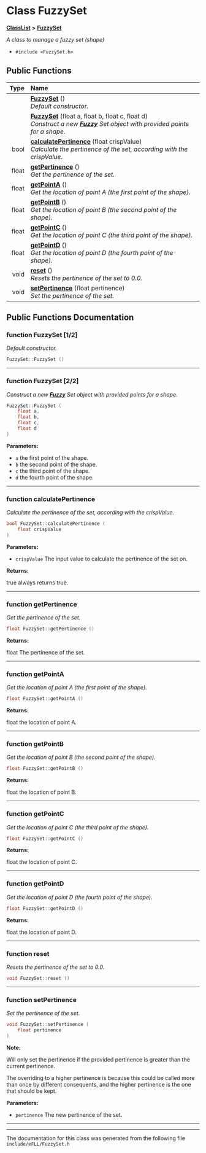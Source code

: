 

# Class FuzzySet



[**ClassList**](annotated.md) **>** [**FuzzySet**](class_fuzzy_set.md)



_A class to manage a fuzzy set (shape)_ 

* `#include <FuzzySet.h>`





































## Public Functions

| Type | Name |
| ---: | :--- |
|   | [**FuzzySet**](#function-fuzzyset-12) () <br>_Default constructor._  |
|   | [**FuzzySet**](#function-fuzzyset-22) (float a, float b, float c, float d) <br>_Construct a new_ [_**Fuzzy**_](class_fuzzy.md) _Set object with provided points for a shape._ |
|  bool | [**calculatePertinence**](#function-calculatepertinence) (float crispValue) <br>_Calculate the pertinence of the set, according with the crispValue._  |
|  float | [**getPertinence**](#function-getpertinence) () <br>_Get the pertinence of the set._  |
|  float | [**getPointA**](#function-getpointa) () <br>_Get the location of point A (the first point of the shape)._  |
|  float | [**getPointB**](#function-getpointb) () <br>_Get the location of point B (the second point of the shape)._  |
|  float | [**getPointC**](#function-getpointc) () <br>_Get the location of point C (the third point of the shape)._  |
|  float | [**getPointD**](#function-getpointd) () <br>_Get the location of point D (the fourth point of the shape)._  |
|  void | [**reset**](#function-reset) () <br>_Resets the pertinence of the set to 0.0._  |
|  void | [**setPertinence**](#function-setpertinence) (float pertinence) <br>_Set the pertinence of the set._  |




























## Public Functions Documentation




### function FuzzySet [1/2]

_Default constructor._ 
```C++
FuzzySet::FuzzySet () 
```




<hr>



### function FuzzySet [2/2]

_Construct a new_ [_**Fuzzy**_](class_fuzzy.md) _Set object with provided points for a shape._
```C++
FuzzySet::FuzzySet (
    float a,
    float b,
    float c,
    float d
) 
```





**Parameters:**


* `a` the first point of the shape. 
* `b` the second point of the shape. 
* `c` the third point of the shape. 
* `d` the fourth point of the shape. 




        

<hr>



### function calculatePertinence 

_Calculate the pertinence of the set, according with the crispValue._ 
```C++
bool FuzzySet::calculatePertinence (
    float crispValue
) 
```





**Parameters:**


* `crispValue` The input value to calculate the pertinence of the set on. 



**Returns:**

true always returns true. 





        

<hr>



### function getPertinence 

_Get the pertinence of the set._ 
```C++
float FuzzySet::getPertinence () 
```





**Returns:**

float The pertinence of the set. 





        

<hr>



### function getPointA 

_Get the location of point A (the first point of the shape)._ 
```C++
float FuzzySet::getPointA () 
```





**Returns:**

float the location of point A. 





        

<hr>



### function getPointB 

_Get the location of point B (the second point of the shape)._ 
```C++
float FuzzySet::getPointB () 
```





**Returns:**

float the location of point B. 





        

<hr>



### function getPointC 

_Get the location of point C (the third point of the shape)._ 
```C++
float FuzzySet::getPointC () 
```





**Returns:**

float the location of point C. 





        

<hr>



### function getPointD 

_Get the location of point D (the fourth point of the shape)._ 
```C++
float FuzzySet::getPointD () 
```





**Returns:**

float the location of point D. 





        

<hr>



### function reset 

_Resets the pertinence of the set to 0.0._ 
```C++
void FuzzySet::reset () 
```




<hr>



### function setPertinence 

_Set the pertinence of the set._ 
```C++
void FuzzySet::setPertinence (
    float pertinence
) 
```





**Note:**

Will only set the pertinence if the provided pertinence is greater than the current pertinence.


The overriding to a higher pertinence is because this could be called more than once by different consequents, and the higher pertinence is the one that should be kept.




**Parameters:**


* `pertinence` The new pertinence of the set. 




        

<hr>

------------------------------
The documentation for this class was generated from the following file `include/eFLL/FuzzySet.h`

